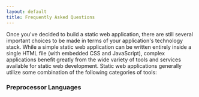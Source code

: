 ```yaml
---
layout: default
title: Frequently Asked Questions
---
```


Once you've decided to build a static web application, there are still several important choices
to be made in terms of your application's technology stack. While a simple static web application
can be written entirely inside a single HTML file (with embedded CSS and JavaScript), complex
applications benefit greatly from the wide variety of tools and services available for static
web development. Static web applications generally utilize some combination of the following
categories of tools:

### Preprocessor Languages
